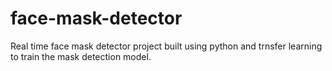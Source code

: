 # face-mask-detector

Real time face mask detector project built using python and trnsfer learning to train the mask detection model.
